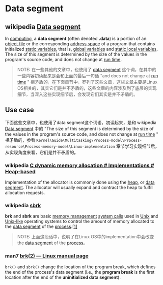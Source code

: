 # Data segment



## wikipedia [Data segment](https://en.wikipedia.org/wiki/Data_segment)

In [computing](https://en.wikipedia.org/wiki/Computing), a **data segment** (often denoted **.data**) is a portion of an [object file](https://en.wikipedia.org/wiki/Object_file) or the corresponding [address space](https://en.wikipedia.org/wiki/Address_space) of a program that contains initialized [static variables](https://en.wikipedia.org/wiki/Static_variable), that is, [global variables](https://en.wikipedia.org/wiki/Global_variable) and [static local variables](https://en.wikipedia.org/wiki/Static_local_variable). The size of this segment is determined by the size of the values in the program's source code, and does not change at [run time](https://en.wikipedia.org/wiki/Run_time_(program_lifecycle_phase)).

> NOTE: 在一些其他的文章中，也使用了 [data segment](https://en.wikipedia.org/wiki/Data_segment) 这个词，在其中的一些内容初读起来是会和上面的最后一句话 "and does not change at [run time](https://en.wikipedia.org/wiki/Run_time_(program_lifecycle_phase)) " 相矛盾的，在下面章节中，罗列了这些文章，这些文章主要是Linux OS相关的，其实它们是并不矛盾的，这些文章的内容涉及到了底层的实现细节，当深入这些实现细节后，会发现它们其实是并不矛盾的。



## Use case

下面这些文章中，也使用了data segment这个词语，初读起来，是和 wikipedia [Data segment](https://en.wikipedia.org/wiki/Data_segment) 中的 "The size of this segment is determined by the size of the values in the program's source code, and does not change at [run time](https://en.wikipedia.org/wiki/Run_time_(program_lifecycle_phase)) " 相矛盾的，参看 `Kernel\Guide\Multitasking\Process-model\Process-resource\Process-memory-model\Linux-implementation` 章节学习实现细节后，从实现角度来看，它们是并不矛盾的。

### wikipedia [C dynamic memory allocation # Implementations # Heap-based](https://en.wikipedia.org/wiki/C_dynamic_memory_allocation#Heap-based)

Implementation of the allocator is commonly done using the [heap](https://en.wikipedia.org/wiki/Heap_memory), or [data segment](https://en.wikipedia.org/wiki/Data_segment). The allocator will usually expand and contract the heap to fulfill allocation requests.



### wikipedia [sbrk](https://en.wikipedia.org/wiki/Sbrk)

**brk** and **sbrk** are basic [memory management](https://en.wikipedia.org/wiki/Memory_management) [system calls](https://en.wikipedia.org/wiki/System_call) used in [Unix](https://en.wikipedia.org/wiki/Unix) and [Unix-like](https://en.wikipedia.org/wiki/Unix-like) operating systems to control the amount of memory allocated to the [data segment](https://en.wikipedia.org/wiki/Data_segment) of the [process](https://en.wikipedia.org/wiki/Process_(computing)).[[1\]](https://en.wikipedia.org/wiki/Sbrk#cite_note-1) 

> NOTE: 上面这段话中，说明了在Linux OS中的implementation中会改变 the [data segment](https://en.wikipedia.org/wiki/Data_segment) of the [process](https://en.wikipedia.org/wiki/Process_(computing))。



### man7 [brk(2) — Linux manual page](https://man7.org/linux/man-pages/man2/brk.2.html)

`brk()` and `sbrk()` change the location of the program break, which defines the end of the process's data segment (i.e., the **program break** is the first location after the end of the **uninitialized data segment**).